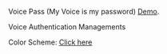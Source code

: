 Voice Pass (My Voice is my password) [Demo](https://voicepassdemo.herokuapp.com/).

Voice Authentication Managements

Color Scheme: [Click here](http://paletton.com/#uid=23e0u0kbOsc3BLw7oyWgInsljjh)
